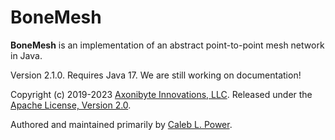 # BoneMesh #

**BoneMesh** is an implementation of an abstract point-to-point mesh network in Java.

Version 2.1.0. Requires Java 17. We are still working on documentation!

Copyright (c) 2019-2023 [Axonibyte Innovations, LLC](https://axonibyte.com).
Released under the [Apache License, Version 2.0](https://www.apache.org/licenses/LICENSE-2.0).

Authored and maintained primarily by [Caleb L. Power](https://calebpower.com).
